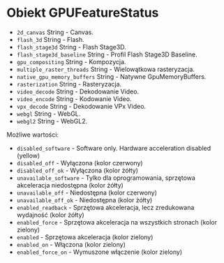 # Obiekt GPUFeatureStatus

* `2d_canvas` String - Canvas.
* `flash_3d` String - Flash.
* `flash_stage3d` String - Flash Stage3D.
* `flash_stage3d_baseline` String - Profil Flash Stage3D Baseline.
* `gpu_compositing` String - Kompozycja.
* `multiple_raster_threads` String - Wielowątkowa rasteryzacja.
* `native_gpu_memory_buffers` String - Natywne GpuMemoryBuffers.
* `rasterization` String - Rasteryzacja.
* `video_decode` String - Dekodowanie Video.
* `video_encode` String - Kodowanie Video.
* `vpx_decode` String - Dekodowanie VPx Video.
* `webgl` String - WebGL.
* `webgl2` String - WebGL2.

Możliwe wartości:

* `disabled_software` - Software only. Hardware acceleration disabled (yellow)
* `disabled_off` - Wyłączona (kolor czerwony)
* `disabled_off_ok` - Wyłączona (kolor żółty)
* `unavailable_software` - Tylko dla oprogramowania, sprzętowa akceleracja niedostępna (kolor żółty)
* `unavailable_off` - Niedostępna (kolor czerwony)
* `unavailable_off_ok` - Niedostępna (kolor żółty)
* `enabled_readback` - Sprzętowa akceleracja, lecz zredukowana wydajność (kolor żółty)
* `enabled_force` - Sprzętowa akceleracja na wszystkich stronach (kolor zielony)
* `enabled` - Sprzętowa akceleracja (kolor zielony)
* `enabled_on` - Włączona (kolor zielony)
* `enabled_force_on` - Wymuszone włączenie (kolor zielony)

